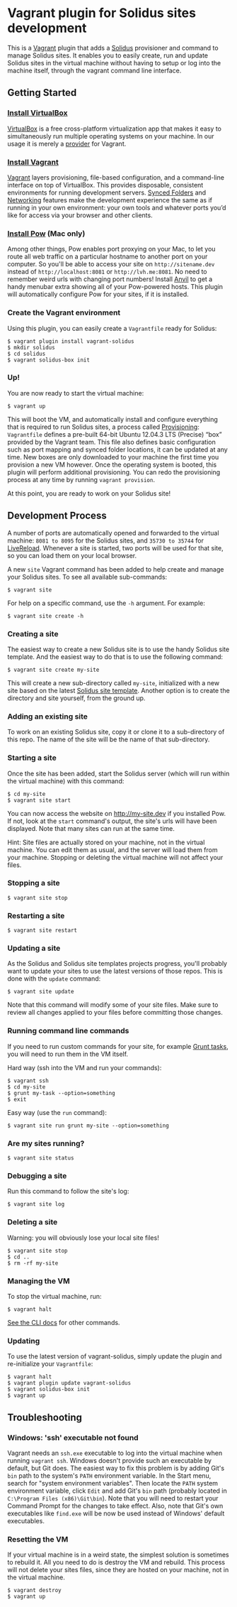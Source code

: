 # Vagrant plugin for Solidus sites development

This is a [Vagrant][vagrant] plugin that adds a [Solidus][solidus] provisioner and command to manage Solidus sites. It enables you to easily create, run and update Solidus sites in the virtual machine without having to setup or log into the machine itself, through the vagrant command line interface.

## Getting Started

### [Install VirtualBox][virtualbox-install]

[VirtualBox][virtualbox] is a free cross-platform virtualization app that makes it easy to simultaneously run multiple operating systems on your machine. In our usage it is merely a [provider][vagrant-provider] for Vagrant.

### [Install Vagrant][vagrant-install]

[Vagrant][vagrant] layers provisioning, file-based configuration, and a command-line interface on top of VirtualBox. This provides disposable, consistent environments for running development servers. [Synced Folders][vagrant-synced-folders] and [Networking][vagrant-networking] features make the development experience the same as if running in your own environment: your own tools and whatever ports you’d like for access via your browser and other clients.

### [Install Pow][pow] (Mac only)

Among other things, Pow enables port proxying on your Mac, to let you route all web traffic on a particular hostname to another port on your computer. So you'll be able to access your site on `http://sitename.dev` instead of `http://localhost:8081` or `http://lvh.me:8081`. No need to remember weird urls with changing port numbers! Install [Anvil][anvil] to get a handy menubar extra showing all of your Pow-powered hosts. This plugin will automatically configure Pow for your sites, if it is installed.

### Create the Vagrant environment

Using this plugin, you can easily create a `Vagrantfile` ready for Solidus:

```
$ vagrant plugin install vagrant-solidus
$ mkdir solidus
$ cd solidus
$ vagrant solidus-box init
```

### Up!

You are now ready to start the virtual machine:

```
$ vagrant up
```

This will boot the VM, and automatically install and configure everything that is required to run Solidus sites, a process called [Provisioning][vagrant-provisioning]: `Vagrantfile` defines a pre-built 64-bit Ubuntu 12.04.3 LTS (Precise) “box” provided by the Vagrant team. This file also defines basic configuration such as port mapping and synced folder locations, it can be updated at any time. New boxes are only downloaded to your machine the first time you provision a new VM however. Once the operating system is booted, this plugin will perform additional provisioning. You can redo the provisioning process at any time by running `vagrant provision`.

At this point, you are ready to work on your Solidus site!

## Development Process

A number of ports are automatically opened and forwarded to the virtual machine: `8081 to 8095` for the Solidus sites, and `35730 to 35744` for [LiveReload][livereload]. Whenever a site is started, two ports will be used for that site, so you can load them on your local browser.

A new `site` Vagrant command has been added to help create and manage your Solidus sites. To see all available sub-commands:

```
$ vagrant site
```

For help on a specific command, use the `-h` argument. For example:

```
$ vagrant site create -h
```

### Creating a site

The easiest way to create a new Solidus site is to use the handy Solidus site template. And the easiest way to do that is to use the following command:

```
$ vagrant site create my-site
```

This will create a new sub-directory called `my-site`, initialized with a new site based on the latest [Solidus site template][solidus-site-template]. Another option is to create the directory and site yourself, from the ground up.

### Adding an existing site

To work on an existing Solidus site, copy it or clone it to a sub-directory of this repo. The name of the site will be the name of that sub-directory.

### Starting a site

Once the site has been added, start the Solidus server (which will run within the virtual machine) with this command:

```
$ cd my-site
$ vagrant site start
```

You can now access the website on http://my-site.dev if you installed Pow. If not, look at the `start` command's output, the site's urls will have been displayed. Note that many sites can run at the same time.

Hint: Site files are actually stored on your machine, not in the virtual machine. You can edit them as usual, and the server will load them from your machine. Stopping or deleting the virtual machine will not affect your files.

### Stopping a site

```
$ vagrant site stop
```

### Restarting a site

```
$ vagrant site restart
```

### Updating a site

As the Solidus and Solidus site templates projects progress, you'll probably want to update your sites to use the latest versions of those repos. This is done with the `update` command:

```
$ vagrant site update
```

Note that this command will modify some of your site files. Make sure to review all changes applied to your files before committing those changes.

### Running command line commands

If you need to run custom commands for your site, for example [Grunt tasks][gruntjs], you will need to run them in the VM itself.

Hard way (ssh into the VM and run your commands):

```
$ vagrant ssh
$ cd my-site
$ grunt my-task --option=something
$ exit
```

Easy way (use the `run` command):

```
$ vagrant site run grunt my-site --option=something
```

### Are my sites running?

```
$ vagrant site status
```

### Debugging a site

Run this command to follow the site's log:

```
$ vagrant site log
```

### Deleting a site

Warning: you will obviously lose your local site files!

```
$ vagrant site stop
$ cd ..
$ rm -rf my-site
```

### Managing the VM

To stop the virtual machine, run:

```
$ vagrant halt
```

[See the CLI docs][vagrant-cli] for other commands.

### Updating

To use the latest version of vagrant-solidus, simply update the plugin and re-initialize your `Vagrantfile`:

```
$ vagrant halt
$ vagrant plugin update vagrant-solidus
$ vagrant solidus-box init
$ vagrant up
```

## Troubleshooting ##

### Windows: 'ssh' executable not found

Vagrant needs an `ssh.exe` executable to log into the virtual machine when running `vagrant ssh`. Windows doesn't provide such an executable by default, but Git does. The easiest way to fix this problem is by adding Git's `bin` path to the system's `PATH` environment variable. In the Start menu, search for "system environment variables". Then locate the `PATH` system environment variable, click `Edit` and add Git's `bin` path (probably located in `C:\Program Files (x86)\Git\bin`). Note that you will need to restart your Command Prompt for the changes to take effect. Also, note that Git's own executables like `find.exe` will be now be used instead of Windows' default executables.

### Resetting the VM

If your virtual machine is in a weird state, the simplest solution is sometimes to rebuild it. All you need to do is destroy the VM and rebuild. This process will not delete your sites files, since they are hosted on your machine, not in the virtual machine.

```
$ vagrant destroy
$ vagrant up
```

[virtualbox]: https://www.virtualbox.org
[virtualbox-install]: https://www.virtualbox.org/wiki/Downloads
[vagrant]: http://www.vagrantup.com
[vagrantfile]: https://docs.vagrantup.com/v2/vagrantfile/
[vagrant-provider]: http://docs.vagrantup.com/v2/providers
[vagrant-install]: http://www.vagrantup.com/download-archive/v1.5.4.html
[vagrant-synced-folders]: http://docs.vagrantup.com/v2/synced-folders/index.html
[vagrant-networking]: http://docs.vagrantup.com/v2/networking/index.html
[vagrant-provisioning]: http://docs.vagrantup.com/v2/provisioning/index.html
[solidus]: https://github.com/solidusjs/solidus
[pow]: http://pow.cx
[anvil]: http://anvilformac.com
[livereload]: http://livereload.com
[solidus-site-template]: https://github.com/solidusjs/solidus-site-template
[gruntjs]: http://gruntjs.com
[vagrant-cli]: http://docs.vagrantup.com/v2/cli
